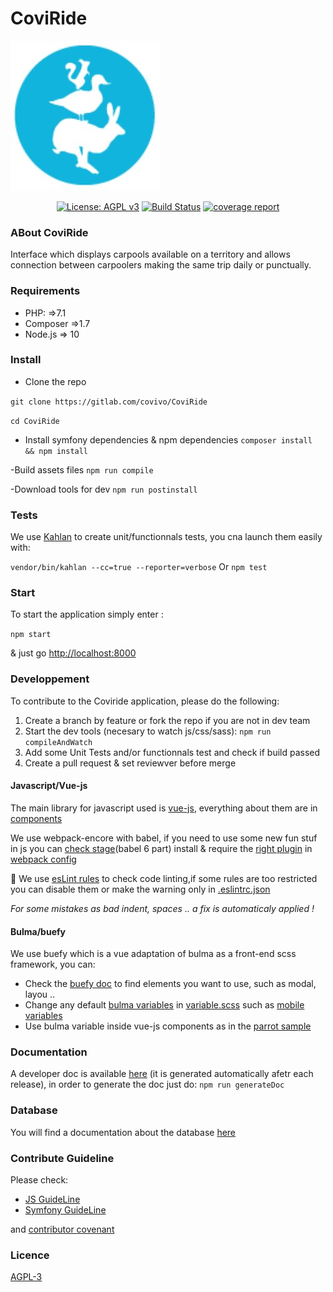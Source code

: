CoviRide
=======

![Logo Coviride](logo.jpg)


<p align="center">
  <a href="https://www.gnu.org/licenses/agpl-3.0" ><img alt="License: AGPL v3" src="https://img.shields.io/badge/License-AGPL%20v3-blue.svg"/></a>
  <a href="https://gitlab.com/covivo/CoviRide/-/jobs"><img alt="Build Status" src="https://gitlab.com/covivo/CoviRide/badges/master/build.svg"></a>
  <a href="https://gitlab.com/covivo/CoviRide/commits/master"><img alt="coverage report" src="https://gitlab.com/covivo/CoviRide/badges/master/coverage.svg" /></a>
</p>

### ABout CoviRide

Interface which displays carpools available on a territory and allows connection between carpoolers making the same trip daily or punctually.


### Requirements

- PHP: =>7.1
- Composer =>1.7
- Node.js => 10


### Install

- Clone the repo

`git clone https://gitlab.com/covivo/CoviRide`

`cd CoviRide`

- Install symfony dependencies & npm dependencies
`composer install && npm install`

-Build assets files 
`npm run compile`

-Download tools for dev 
`npm run postinstall`



### Tests

We use [Kahlan](https://kahlan.github.io/docs/) to create unit/functionnals tests, you cna launch them easily with:

`vendor/bin/kahlan --cc=true --reporter=verbose`
Or
`npm test`


### Start

To start the application simply enter :

`npm start`

& just go [http://localhost:8000](http://localhost:8000) 


### Developpement

To contribute to the Coviride application, please do the following:

1. Create a branch by feature or fork the repo if you are not in dev team
2. Start the dev tools (necesary to watch js/css/sass):
	`npm run compileAndWatch`
3. Add some Unit Tests and/or functionnals test and check if build passed
4. Create a pull request & set reviewver before merge

#### Javascript/Vue-js

The main library for javascript used is [vue-js](https://fr.vuejs.org/index.html), everything about them are in [components](assets/js/components)

We use webpack-encore with babel, if you need to use some new fun stuf in js you can [check stage](http://kangax.github.io/compat-table/esnext/)(babel 6 part) install & require the [right plugin](https://babeljs.io/docs/en/6.26.3/plugins) in [webpack config](webpack.config.js)

💄 We use [esLint rules](https://eslint.org/docs/rules/) to check code linting,if some rules are too restricted you can disable them or make the warning only in [.eslintrc.json](.eslintrc.json)

*For some mistakes as bad indent, spaces .. a fix is automaticaly applied !*

#### Bulma/buefy

We use buefy which is a vue adaptation of bulma as a front-end scss framework, you can:

- Check the [buefy doc](https://buefy.github.io/documentation/layout) to find elements you want to use, such as modal, layou ..
- Change any default [bulma variables](https://bulma.io/documentation/customize/variables/) in [variable.scss](assets/css/_variables.scss) such as [mobile variables](https://bulma.io/documentation/overview/responsiveness/#variables)
- Use bulma variable inside vue-js components as in the [parrot sample](assets/js/components/Parrot.vue)


### Documentation

A developer doc is available [here](https://covivo.gitlab.io/CoviRide/build/doc) (it is generated automatically afetr each release), in order to generate the doc just do:
`npm run generateDoc`


### Database

You will find a documentation about the database [here](https://covivo.gitlab.io/CoviRide/database/)





### Contribute Guideline

Please check:

- [JS GuideLine](https://github.com/airbnb/javascript#whitespace) 
- [Symfony GuideLine](https://symfony.com/doc/current/contributing/code/standards.html)

and [contributor covenant](https://www.contributor-covenant.org)


### Licence
[AGPL-3](https://www.gnu.org/licenses/agpl-3.0)

